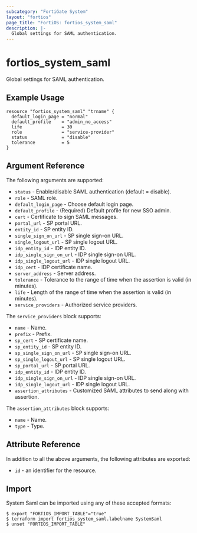 ```yaml
---
subcategory: "FortiGate System"
layout: "fortios"
page_title: "FortiOS: fortios_system_saml"
description: |-
  Global settings for SAML authentication.
---
```


# fortios_system_saml
Global settings for SAML authentication.

## Example Usage

```hcl
resource "fortios_system_saml" "trname" {
  default_login_page = "normal"
  default_profile    = "admin_no_access"
  life               = 30
  role               = "service-provider"
  status             = "disable"
  tolerance          = 5
}
```

## Argument Reference

The following arguments are supported:

* `status` - Enable/disable SAML authentication (default = disable).
* `role` - SAML role.
* `default_login_page` - Choose default login page.
* `default_profile` - (Required) Default profile for new SSO admin.
* `cert` - Certificate to sign SAML messages.
* `portal_url` - SP portal URL.
* `entity_id` - SP entity ID.
* `single_sign_on_url` - SP single sign-on URL.
* `single_logout_url` - SP single logout URL.
* `idp_entity_id` - IDP entity ID.
* `idp_single_sign_on_url` - IDP single sign-on URL.
* `idp_single_logout_url` - IDP single logout URL.
* `idp_cert` - IDP certificate name.
* `server_address` - Server address.
* `tolerance` - Tolerance to the range of time when the assertion is valid (in minutes).
* `life` - Length of the range of time when the assertion is valid (in minutes).
* `service_providers` - Authorized service providers.

The `service_providers` block supports:

* `name` - Name.
* `prefix` - Prefix.
* `sp_cert` - SP certificate name.
* `sp_entity_id` - SP entity ID.
* `sp_single_sign_on_url` - SP single sign-on URL.
* `sp_single_logout_url` - SP single logout URL.
* `sp_portal_url` - SP portal URL.
* `idp_entity_id` - IDP entity ID.
* `idp_single_sign_on_url` - IDP single sign-on URL.
* `idp_single_logout_url` - IDP single logout URL.
* `assertion_attributes` - Customized SAML attributes to send along with assertion.

The `assertion_attributes` block supports:

* `name` - Name.
* `type` - Type.


## Attribute Reference

In addition to all the above arguments, the following attributes are exported:
* `id` - an identifier for the resource.

## Import

System Saml can be imported using any of these accepted formats:
```
$ export "FORTIOS_IMPORT_TABLE"="true"
$ terraform import fortios_system_saml.labelname SystemSaml
$ unset "FORTIOS_IMPORT_TABLE"
```
